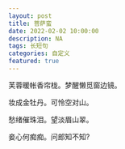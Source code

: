 ```yaml
---
layout: post
title: 菩萨蛮
date: 2022-02-02 10:00:00
description: NA
tags: 长短句
categories: 自定义
featured: true
---
```


芙蓉暖帐香帘栊。梦醒懒觅窗边镜。

妆成金牡丹。可怜空对山。

愁绪催珠泪。望淡眉山翠。

妾心何痴痴。问郎知不知?